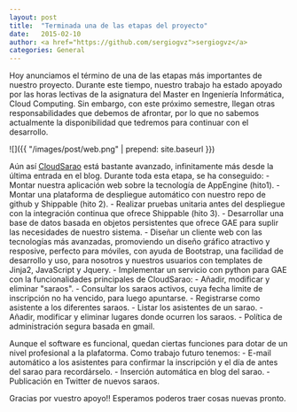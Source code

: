 ```yaml
---
layout: post
title:  "Terminada una de las etapas del proyecto"
date:   2015-02-10
author: <a href="https://github.com/sergiogvz">sergiogvz</a>
categories: General
---
```



Hoy anunciamos el término de una de las etapas más importantes de nuestro proyecto. Durante este tiempo, nuestro trabajo ha estado apoyado por las horas lectivas de la asignatura del Master en Ingeniería Informática, Cloud Computing. Sin embargo, con este próximo semestre, llegan otras responsabilidades que debemos de afrontar, por lo que no sabemos actualmente la disponibilidad que tedremos para continuar con el desarrollo. 

![]({{ "/images/post/web.png" | prepend: site.baseurl }})

Aún así [CloudSarao](http://cloud-sarao.appspot.com) está bastante avanzado, infinitamente más desde la última entrada en el blog. Durante toda esta etapa, se ha conseguido:
\- Montar nuestra aplicación web sobre la tecnología de AppEngine (hito1).
\- Montar una plataforma de despliegue automático con nuestro repo de github y Shippable (hito 2).
\- Realizar pruebas unitaria antes del despliegue con la integración continua que ofrece Shippable (hito 3).
\- Desarrollar una base de datos basada en objetos persistentes que ofrece GAE para suplir las necesidades de nuestro sistema.
\- Diseñar un cliente web con las tecnologías más avanzadas, promoviendo un diseño gráfico atractivo y resposive, perfecto para móviles, con ayuda de Bootstrap, una facilidad de desarrollo y uso, para nosotros y nuestros usuarios con templates de Jinja2, JavaScript y Jquery.
\- Implementar un servicio con python para GAE con la funcionalidades principales de CloudSarao:
    \- Añadir, modificar y eliminar "saraos".
    \- Consultar los saraos activos, cuya fecha limite de inscripción no ha vencido, para luego apuntarse.
    \- Registrarse como asistente a los diferentes saraos.
    \- Listar los asistentes de un sarao.
    \- Añadir, modificar y eliminar lugares donde ocurren los saraos.
    \- Política de administración segura basada en gmail.


Aunque el software es funcional, quedan ciertas funciones para dotar de un nivel profesional a la plafatorma. Como trabajo futuro tenemos: 
\- E-mail automático a los asistentes para confirmar la inscripción y el día de antes del sarao para recordárselo.
\- Inserción automática en blog del sarao.
\- Publicación en Twitter de nuevos saraos.

Gracias por vuestro apoyo!! Esperamos poderos traer cosas nuevas pronto.

